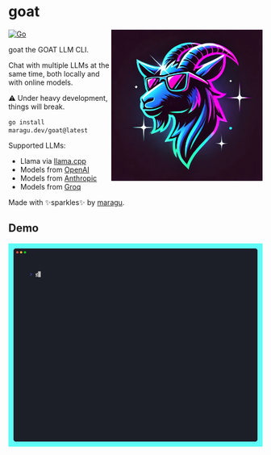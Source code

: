 # goat

<img src="logo.jpg" alt="Goat logo" width="300" align="right"/>

[![Go](https://github.com/maragudk/goat/actions/workflows/ci.yml/badge.svg)](https://github.com/maragudk/goat/actions/workflows/ci.yml)

goat the GOAT LLM CLI.

Chat with multiple LLMs at the same time, both locally and with online models.

⚠️ Under heavy development, things will break.

```shell
go install maragu.dev/goat@latest
```

Supported LLMs:
- Llama via [llama.cpp](https://github.com/ggerganov/llama.cpp)
- Models from [OpenAI](https://openai.com)
- Models from [Anthropic](https://www.anthropic.com)
- Models from [Groq](https://groq.com)

Made with ✨sparkles✨ by [maragu](https://www.maragu.dev/).

## Demo

![demo.gif](docs/demo.gif)
